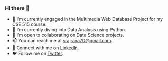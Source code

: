 ### Hi there 👋

<!--
**vrcoder70/vrcoder70** is a ✨ _special_ ✨ repository because its `README.md` (this file) appears on your GitHub profile.

Here are some ideas to get you started:

- 🔭 I’m currently working on ...
- 🌱 I’m currently learning ...
- 👯 I’m looking to collaborate on ...
- 🤔 I’m looking for help with ...
- 💬 Ask me about ...
- 📫 How to reach me: ...
- 😄 Pronouns: ...
- ⚡ Fun fact: ...
-->
- 🔭 I'm currently engaged in the Multimedia Web Database Project for my CSE 515 course.
- 🌱 I'm currently diving into Data Analysis using Python.
- 👯 I'm open to collaborating on Data Science projects.
- 📫 You can reach me at vrajrana70@gmail.com.
- 💼 Connect with me on [LinkedIn](https://www.linkedin.com/in/vrcoder70/).
- 🐦 Follow me on [Twitter](https://twitter.com/Vr_coder).
 
